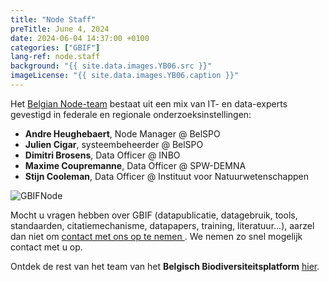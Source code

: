 ```yaml
---
title: "Node Staff"
preTitle: June 4, 2024
date: 2024-06-04 14:37:00 +0100
categories: ["GBIF"]
lang-ref: node.staff
background: "{{ site.data.images.YB06.src }}"
imageLicense: "{{ site.data.images.YB06.caption }}"
---
```


Het [Belgian Node-team](/team) bestaat uit een mix van IT- en data-experts gevestigd in federale en regionale onderzoeksinstellingen:

- **Andre Heughebaert**, Node Manager @ BelSPO
- **Julien Cigar**, systeembeheerder @ BelSPO
- **Dimitri Brosens**, Data Officer @ INBO
- **Maxime Coupremanne**, Data Officer @ SPW-DEMNA
- **Stijn Cooleman**, Data Officer @ Instituut voor Natuurwetenschappen

![GBIFNode](/assets/images/logos/node-green.png)

Mocht u vragen hebben over GBIF (datapublicatie, datagebruik, tools, standaarden, citatiemechanisme, datapapers, training, literatuur...), aarzel dan niet om [contact met ons op te nemen <i class="fa fa-envelope" ></i>](mailto:contact@biodiversiteit.be). We nemen zo snel mogelijk contact met u op.

Ontdek de rest van het team van het **Belgisch Biodiversiteitsplatform** [hier](https://www.biodiversity.be/1764/).
